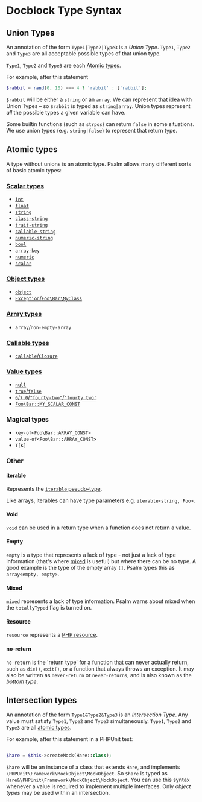 # Docblock Type Syntax

## Union Types

An annotation of the form `Type1|Type2|Type3` is a _Union Type_. `Type1`, `Type2` and `Type3` are all acceptable possible types of that union type.

`Type1`, `Type2` and `Type3` are each [Atomic types](#atomic_types).

For example, after this statement
```php
$rabbit = rand(0, 10) === 4 ? 'rabbit' : ['rabbit'];
```
`$rabbit` will be either a `string` or an `array`. We can represent that idea with Union Types – so `$rabbit` is typed as `string|array`. Union types represent *all* the possible types a given variable can have.

Some builtin functions (such as `strpos`) can return `false` in some situations. We use union types (e.g. `string|false`) to represent that return type.

## Atomic types

A type without unions is an atomic type. Psalm allows many different sorts of basic atomic types:

### [Scalar types](type_syntax/scalar_types.md)

- [`int`](type_syntax/scalar_types.md)
- [`float`](type_syntax/scalar_types.md)
- [`string`](type_syntax/scalar_types.md)
- [`class-string`](type_syntax/scalar_types.md#class-string)
- [`trait-string`](type_syntax/scalar_types.md#trait-string)
- [`callable-string`](type_syntax/scalar_types.md#callable-string)
- [`numeric-string`](type_syntax/scalar_types.md#numeric-string)
- [`bool`](type_syntax/scalar_types.md)
- [`array-key`](type_syntax/scalar_types.md#array-key)
- [`numeric`](type_syntax/scalar_types.md#numeric)
- [`scalar`](type_syntax/scalar_types.md#scalar)

### [Object types](type_syntax/object_types.md)

- [`object`](type_syntax/object_types.md)
- [`Exception`/`Foo\Bar\MyClass`](type_syntax/object_types.md)

### [Array types](type_syntax/array_types.md)

- `array`/`non-empty-array`

### [Callable types](type_syntax/callable_types.md)

- [`callable`/`Closure`](type_syntax/callable_types.md)

### [Value types](type_syntax/value_types.md)

- [`null`](type_syntax/value_types.md#null)
- [`true`/`false`](type_syntax/value_types.md#true-false)
- [`6`/`7.0`/`"fourty-two"`/`'fourty two'`](type_syntax/value_types.md#some_string-4-314)
- [`Foo\Bar::MY_SCALAR_CONST`](type_syntax/value_types.md#regular-class-constants)

### Magical types

- `key-of<Foo\Bar::ARRAY_CONST>`
- `value-of<Foo\Bar::ARRAY_CONST>`
- `T[K]`

### Other

#### iterable

Represents the [`iterable` pseudo-type](https://php.net/manual/en/language.types.iterable.php).

Like arrays, iterables can have type parameters e.g. `iterable<string, Foo>`.

#### Void

`void` can be used in a return type when a function does not return a value.

#### Empty

`empty` is a type that represents a lack of type - not just a lack of type information (that's where [mixed](#mixed) is useful) but where there can be no type. A good example is the type of the empty array `[]`. Psalm types this as `array<empty, empty>`.

#### Mixed

`mixed` represents a lack of type information. Psalm warns about mixed when the `totallyTyped` flag is turned on.

#### Resource

`resource` represents a [PHP resource](https://www.php.net/manual/en/language.types.resource.php).

#### no-return

`no-return` is the 'return type' for a function that can never actually return, such as `die()`, `exit()`, or a function that
always throws an exception. It may also be written as `never-return` or `never-returns`, and  is also known as the *bottom type*.

## Intersection types

An annotation of the form `Type1&Type2&Type3` is an _Intersection Type_. Any value must satisfy `Type1`, `Type2` and `Type3` simultaneously. `Type1`, `Type2` and `Type3` are all [atomic types](#atomic_types).

For example, after this statement in a PHPUnit test:
```php

$hare = $this->createMock(Hare::class);
```
`$hare` will be an instance of a class that extends `Hare`, and implements `\PHPUnit\Framework\MockObject\MockObject`. So
`$hare` is typed as `Hare&\PHPUnit\Framework\MockObject\MockObject`. You can use this syntax whenever a value is
required to implement multiple interfaces. Only *object types* may be used within an intersection.



